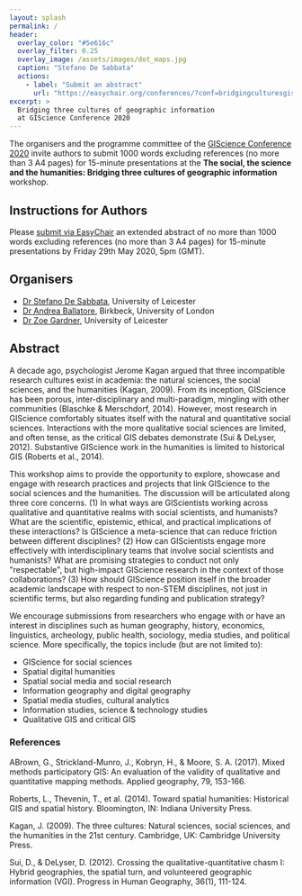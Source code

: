 ```yaml
---
layout: splash
permalink: /
header:
  overlay_color: "#5e616c"
  overlay_filter: 0.25
  overlay_image: /assets/images/dot_maps.jpg
  caption: "Stefano De Sabbata"
  actions:
    - label: "Submit an abstract"
      url: "https://easychair.org/conferences/?conf=bridgingculturesgisc"
excerpt: >
  Bridging three cultures of geographic information 
  at GIScience Conference 2020  
---
```


The organisers and the programme committee of the [GIScience Conference 2020](https://www.giscience.org/) invite authors to submit 1000 words excluding references (no more than 3 A4 pages) for 15-minute presentations at the **The social, the science and the humanities: Bridging three cultures of geographic information** workshop.


## Instructions for Authors
Please [submit via EasyChair](https://easychair.org/conferences/?conf=bridgingculturesgisc) an extended abstract of no more than 1000 words excluding references (no more than 3 A4 pages) for 15-minute presentations by Friday 29th May 2020, 5pm (GMT).


## Organisers

- [Dr Stefano De Sabbata](https://stefanodesabbata.com/), University of Leicester
- [Dr Andrea Ballatore](https://aballatore.space/), Birkbeck, University of London
- [Dr Zoe Gardner](https://www2.le.ac.uk/departments/geography/people/dr-zoe-gardner), University of Leicester


## Abstract

A decade ago, psychologist Jerome Kagan argued that three incompatible research cultures exist in academia: the natural sciences, the social sciences, and the humanities (Kagan, 2009). From its inception, GIScience has been porous, inter-disciplinary and multi-paradigm, mingling with other communities (Blaschke & Merschdorf, 2014). However, most research in GIScience comfortably situates itself with the natural and quantitative social sciences. Interactions with the more qualitative social sciences are limited, and often tense, as the critical GIS debates demonstrate (Sui & DeLyser, 2012). Substantive GIScience work in the humanities is limited to historical GIS (Roberts et al., 2014).

This workshop aims to provide the opportunity to explore, showcase and engage with research practices and projects that link GIScience to the social sciences and the humanities. The discussion will be articulated along three core concerns. (1) In what ways are GIScientists working across qualitative and quantitative realms with social scientists, and humanists? What are the scientific, epistemic, ethical, and practical implications of these interactions? Is GIScience a meta-science that can reduce friction between different disciplines? (2) How can GIScientists engage more effectively with interdisciplinary teams that involve social scientists and humanists? What are promising strategies to conduct not only "respectable", but high-impact GIScience research in the context of those collaborations? (3) How should GIScience position itself in the broader academic landscape with respect to non-STEM disciplines, not just in scientific terms, but also regarding funding and publication strategy?

We encourage submissions from researchers who engage with or have an interest in disciplines such as human geography, history, economics, linguistics, archeology, public health, sociology, media studies, and political science. More specifically, the topics include (but are not limited to):

- GIScience for social sciences
- Spatial digital humanities
- Spatial social media and social research
- Information geography and digital geography
- Spatial media studies, cultural analytics 
- Information studies, science & technology studies
- Qualitative GIS and critical GIS




### References

ABrown, G., Strickland-Munro, J., Kobryn, H., & Moore, S. A. (2017). Mixed methods participatory GIS: An evaluation of the validity of qualitative and quantitative mapping methods. Applied geography, 79, 153-166.

Roberts, L., Thevenin, T., et al. (2014). Toward spatial humanities: Historical GIS and spatial history.  Bloomington, IN: Indiana University Press.

Kagan, J. (2009). The three cultures: Natural sciences, social sciences, and the humanities in the 21st century. Cambridge, UK: Cambridge University Press.

Sui, D., & DeLyser, D. (2012). Crossing the qualitative-quantitative chasm I: Hybrid geographies, the spatial turn, and volunteered geographic information (VGI). Progress in Human Geography, 36(1), 111-124.

